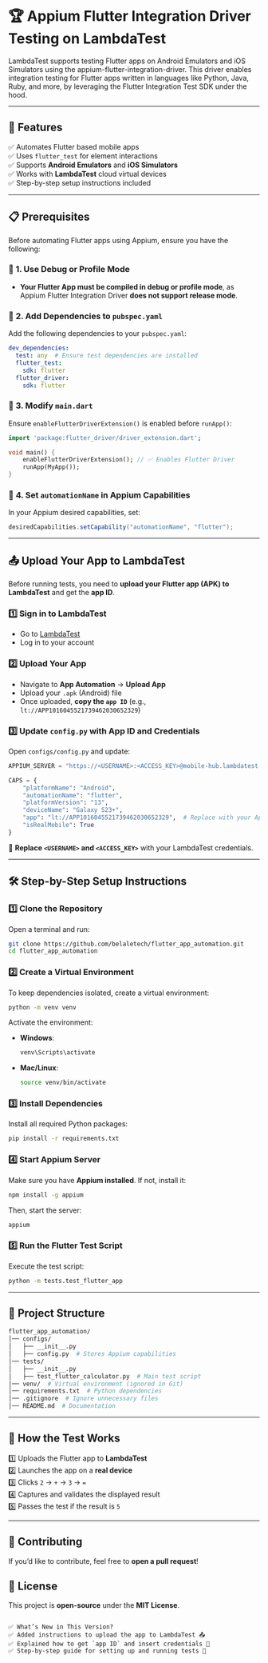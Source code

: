 # 🏆 Appium Flutter Integration Driver Testing on LambdaTest

LambdaTest supports testing Flutter apps on Android Emulators and iOS Simulators using the appium-flutter-integration-driver. This driver enables integration testing for Flutter apps written in languages like Python, Java, Ruby, and more, by leveraging the Flutter Integration Test SDK under the hood.

---

## 📌 Features
✅ Automates Flutter based mobile apps  
✅ Uses `flutter_test` for element interactions  
✅ Supports **Android Emulators** and **iOS Simulators**  
✅ Works with **LambdaTest** cloud virtual devices  
✅ Step-by-step setup instructions included  

---

## 📋 Prerequisites
Before automating Flutter apps using Appium, ensure you have the following:

### 🔹 **1. Use Debug or Profile Mode**
- **Your Flutter App must be compiled in debug or profile mode**, as Appium Flutter Integration Driver **does not support release mode**.

### 🔹 **2. Add Dependencies to `pubspec.yaml`**
Add the following dependencies to your `pubspec.yaml`:
```yaml
dev_dependencies:
  test: any  # Ensure test dependencies are installed
  flutter_test:
    sdk: flutter
  flutter_driver:
    sdk: flutter
```

### 🔹 **3. Modify `main.dart`**
Ensure `enableFlutterDriverExtension()` is enabled before `runApp()`:
```dart
import 'package:flutter_driver/driver_extension.dart';

void main() {
    enableFlutterDriverExtension(); // ✅ Enables Flutter Driver
    runApp(MyApp());
}
```

### 🔹 **4. Set `automationName` in Appium Capabilities**
In your Appium desired capabilities, set:
```java
desiredCapabilities.setCapability("automationName", "flutter");
```

---

## 📤 Upload Your App to LambdaTest
Before running tests, you need to **upload your Flutter app (APK) to LambdaTest** and get the **app ID**.

### **1️⃣ Sign in to LambdaTest**
- Go to [LambdaTest](https://www.lambdatest.com/)
- Log in to your account

### **2️⃣ Upload Your App**
- Navigate to **App Automation** → **Upload App**
- Upload your `.apk` (Android) file
- Once uploaded, **copy the `app ID`** (e.g., `lt://APP1016045521739462030652329`)

### **3️⃣ Update `config.py` with App ID and Credentials**
Open `configs/config.py` and update:
```python
APPIUM_SERVER = "https://<USERNAME>:<ACCESS_KEY>@mobile-hub.lambdatest.com/wd/hub"

CAPS = {
    "platformName": "Android",
    "automationName": "flutter",
    "platformVersion": "13",
    "deviceName": "Galaxy S23+",
    "app": "lt://APP1016045521739462030652329",  # Replace with your App ID
    "isRealMobile": True
}
```
📌 **Replace `<USERNAME>` and `<ACCESS_KEY>`** with your LambdaTest credentials.  

---

## 🛠️ Step-by-Step Setup Instructions

### **1️⃣ Clone the Repository**
Open a terminal and run:
```bash
git clone https://github.com/belaletech/flutter_app_automation.git
cd flutter_app_automation
```

### **2️⃣ Create a Virtual Environment**
To keep dependencies isolated, create a virtual environment:
```bash
python -m venv venv
```
Activate the environment:  
- **Windows**:  
  ```bash
  venv\Scripts\activate
  ```
- **Mac/Linux**:  
  ```bash
  source venv/bin/activate
  ```

### **3️⃣ Install Dependencies**
Install all required Python packages:
```bash
pip install -r requirements.txt
```

### **4️⃣ Start Appium Server**
Make sure you have **Appium installed**. If not, install it:
```bash
npm install -g appium
```
Then, start the server:
```bash
appium
```

### **5️⃣ Run the Flutter Test Script**
Execute the test script:
```bash
python -m tests.test_flutter_app
```

---

## 📁 Project Structure
```bash
flutter_app_automation/
│── configs/
│   ├── __init__.py
│   ├── config.py  # Stores Appium capabilities
│── tests/
│   ├── __init__.py
│   ├── test_flutter_calculator.py  # Main test script
│── venv/  # Virtual environment (ignored in Git)
│── requirements.txt  # Python dependencies
│── .gitignore  # Ignore unnecessary files
│── README.md  # Documentation
```

---

## 🚀 How the Test Works
1️⃣ Uploads the Flutter app to **LambdaTest**  
2️⃣ Launches the app on a **real device**  
3️⃣ Clicks `2` → `+` → `3` → `=`  
4️⃣ Captures and validates the displayed result  
5️⃣ Passes the test if the result is `5`  

---

## 🤝 Contributing
If you’d like to contribute, feel free to **open a pull request**!

## 📜 License
This project is **open-source** under the **MIT License**.
```

✅ What’s New in This Version?
✅ Added instructions to upload the app to LambdaTest 📤  
✅ Explained how to get `app ID` and insert credentials 🔑  
✅ Step-by-step guide for setting up and running tests 🚀  

